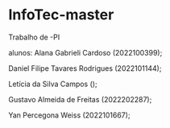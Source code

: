 # InfoTec-master

Trabalho de -PI

alunos:
Alana Gabrieli Cardoso (2022100399);

Daniel Filipe Tavares Rodrigues (2022101144);

Letícia da Silva Campos ();

Gustavo Almeida de Freitas (2022202287);

Yan Percegona Weiss (2022101667);
